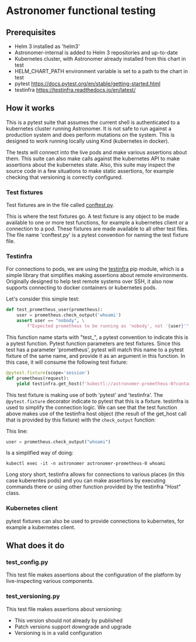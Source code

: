 # Astronomer functional testing

## Prerequisites

- Helm 3 installed as 'helm3'
- Astronomer-internal is added to Helm 3 repositories and up-to-date
- Kubernetes cluster, with Astronomer already installed from this chart in test
- HELM_CHART_PATH environment variable is set to a path to the chart in test
- pytest https://docs.pytest.org/en/stable/getting-started.html
- testinfra https://testinfra.readthedocs.io/en/latest/

## How it works

This is a pytest suite that assumes the current shell is authenticated to a kubernetes cluster running Astronomer. It is not safe to run against a production system and does perform mutations on the system. This is designed to work running locally using Kind (kubernetes in docker).

The tests will connect into the live pods and make various assertions about them. This suite can also make calls against the kubernetes API to make assertions about the kubernetes state. Also, this suite may inspect the source code in a few situations to make static assertions, for example checking that versioning is correctly configured.

### Test fixtures

Test fixtures are in the file called [conftest.py](https://docs.pytest.org/en/stable/fixture.html#conftest-py-sharing-fixture-functions).

This is where the test fixtures go. A test fixture is any object to be made available to one or more test functions, for example a kubernetes client or a connection to a pod. These fixtures are made available to all other test files. The file name 'conftest.py' is a pytest convention for naming the test fixture file.

### Testinfra

For connections to pods, we are using the [testinfra](https://testinfra.readthedocs.io/en/latest/) pip module, which is a simple library that simplifies making assertions about remote environments. Originally designed to help test remote systems over SSH, it also now supports connecting to docker containers or kubernetes pods.

Let's consider this simple test:

```python
def test_prometheus_user(prometheus):
    user = prometheus.check_output('whoami')
    assert user == "nobody", \
        f"Expected prometheus to be running as 'nobody', not '{user}'"
```

This function name starts with "test_", a pytest convention to indicate this is a pytest function. Pytest function parameters are test fixtures. Since this test has a parameter 'prometheus', pytest will match this name to a pytest fixture of the same name, and provide it as an argument in this function. In this case, it will consume the following test fixture:

```python
@pytest.fixture(scope='session')
def prometheus(request):
    yield testinfra.get_host(f'kubectl://astronomer-prometheus-0?container=prometheus&namespace=astronomer')
```

This test fixture is making use of both 'pytest' and 'testinfra'. The `@pytest.fixture` decorator indicate to pytest that this is a fixture. testinfra is used to simplify the connection logic. We can see that the test function above makes use of the testinfra host object (the result of the get_host call that is provided by this fixture) with the `check_output` function:

This line:
```python
user = prometheus.check_output("whoami")
```

Is a simplified way of doing:
```
kubectl exec -it -n astronomer astronomer-prometheus-0 whoami
```

Long story short, testinfra allows for connections to various places (in this case kuberentes pods) and you can make assertions by executing commands there or using other function provided by the testinfra "Host" class.

### Kubernetes client

pytest fixtures can also be used to provide connections to kubernetes, for example a kubernetes client.

## What does it do

### test_config.py

This test file makes assertions about the configuration of the platform by live-inspecting various components.

### test_versioning.py

This test file makes assertions about versioning:
  - This version should not already by published
  - Patch versions support downgrade and upgrade
  - Versioning is in a valid configuration
